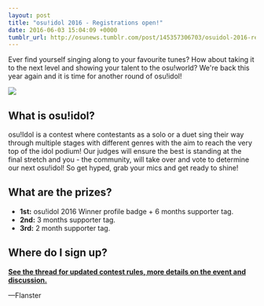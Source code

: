 ```yaml
---
layout: post
title: "osu!idol 2016 - Registrations open!"
date: 2016-06-03 15:04:09 +0000
tumblr_url: http://osunews.tumblr.com/post/145357306703/osuidol-2016-registrations-open
---
```


Ever find yourself singing along to your favourite tunes? How about taking it to the next level and showing your talent to the osu!world? We're back this year again and it is time for another round of osu!idol!

![](http://flan.s-ul.eu/IXfP3V7O)

## What is osu!idol?

osu!Idol is a contest where contestants as a solo or a duet sing their way through multiple stages with different genres with the aim to reach the very top of the idol podium! Our judges will ensure the best is standing at the final stretch and you - the community, will take over and vote to determine our next osu!idol! So get hyped, grab your mics and get ready to shine!

## What are the prizes?

- **1st:** osu!idol 2016 Winner profile badge + 6 months supporter tag.
- **2nd:** 3 months supporter tag.
- **3rd:** 2 month supporter tag.

## Where do I sign up?

[**See the thread for updated contest rules, more details on the event and discussion.**](https://osu.ppy.sh/community/forums/topics/448842)

—Flanster
